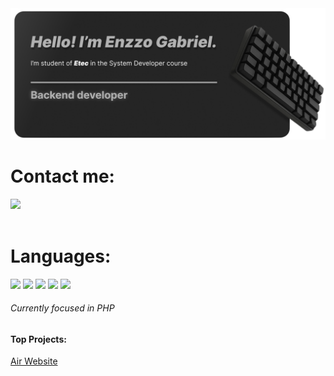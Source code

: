 <img src="InfoZzoeNGit.png"/>

<h1>Contact me:</h1>

<div align="left">
  <a href="https://www.instagram.com/eznzzoz/"><img src="https://cdn.brandfetch.io/ido5G85nya/w/800/h/800/theme/light/symbol.png?c=1dxbfHSJFAPEGdCLU4o5B" height="35px"/></a>
</div>

<br>

<h1>Languages:</h1>
<div align="left">
<img src="https://cdn.jsdelivr.net/gh/devicons/devicon@latest/icons/csharp/csharp-original.svg" height="40px"/>
<img src="https://cdn.jsdelivr.net/gh/devicons/devicon@latest/icons/html5/html5-original.svg" height="40px"/>
<img src="https://cdn.jsdelivr.net/gh/devicons/devicon@latest/icons/css3/css3-original.svg" height="40px"/>
<img src="https://cdn.jsdelivr.net/gh/devicons/devicon@latest/icons/mysql/mysql-original-wordmark.svg" height="40px"/>
<img src="https://cdn.jsdelivr.net/gh/devicons/devicon@latest/icons/php/php-original.svg" height="40px"/>
</div>

<h6> Currently focused in PHP </h6>

<h4>Top Projects:</h4>
<a href="http://air-ez.free.nf"> Air Website </a>
